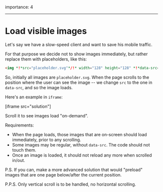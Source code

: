 importance: 4

---

# Load visible images

Let's say we have a slow-speed client and want to save his mobile traffic.

For that purpose we decide not to show images immediately, but rather replace them with placeholders, like this:

```html
<img *!*src="placeholder.svg"*/!* width="128" height="128" *!*data-src="real.jpg"*/!*>
```

So, initially all images are `placeholder.svg`. When the page scrolls to the position where the user can see the image -- we change `src` to the one in `data-src`, and so the image loads.

Here's an example in `iframe`:

[iframe src="solution"]

Scroll it to see images load "on-demand".

Requirements:
- When the page loads, those images that are on-screen should load immediately, prior to any scrolling.
- Some images may be regular, without `data-src`. The code should not touch them.
- Once an image is loaded, it should not reload any more when scrolled in/out.

P.S. If you can, make a more advanced solution that would "preload" images that are one page below/after the current position.

P.P.S. Only vertical scroll is to be handled, no horizontal scrolling.
